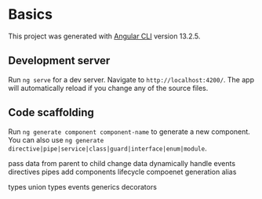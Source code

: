 # Basics

This project was generated with [Angular CLI](https://github.com/angular/angular-cli) version 13.2.5.

## Development server

Run `ng serve` for a dev server. Navigate to `http://localhost:4200/`. The app will automatically reload if you change any of the source files.

## Code scaffolding

Run `ng generate component component-name` to generate a new component. You can also use `ng generate directive|pipe|service|class|guard|interface|enum|module`.

<!-- app -->

<!-- entry point  -->

<!-- app.module.ts -->

<!-- app.component.ts -->

<!-- app.component.html -->

<!-- app.component.css --> 

pass data from parent to child 
change data dynamically
handle events
directives
pipes
add components
lifecycle
compoenet generation
alias
<!-- ts basics -->
types union types
events
generics
decorators

